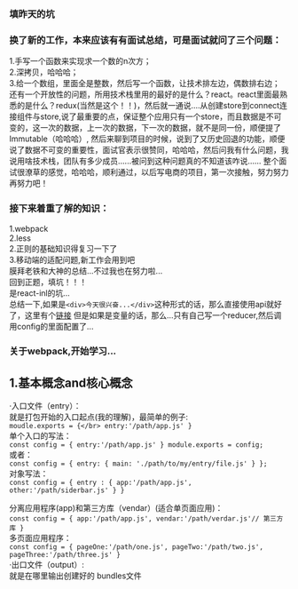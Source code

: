 ### 填昨天的坑
### 换了新的工作，本来应该有有面试总结，可是面试就问了三个问题：</br>
1.手写一个函数来实现求一个数的n次方；</br>
2.深拷贝，哈哈哈；</br>
3.给一个数组，里面全是整数，然后写一个函数，让技术排左边，偶数排右边；</br>
还有一个开放性的问题，所用技术栈里用的最好的是什么？react。react里面最熟悉的是什么？redux(当然是这个！！)，然后就一通说....从创建store到connect连接组件与store,说了最重要的点，保证整个应用只有一个store，而且数据是不可变的，这一次的数据，上一次的数据，下一次的数据，就不是同一份，顺便提了Immutable（哈哈哈）,
然后来聊到项目的时候，说到了又历史回退的功能，顺便说了数据不可变的重要性，面试官表示很赞同，哈哈哈，然后问我有什么问题，我说用啥技术栈，团队有多少成员......被问到这种问题真的不知道该咋说......
整个面试很潦草的感觉，哈哈哈，顺利通过，以后写电商的项目，第一次接触，努力努力再努力吧！</br>
### 接下来着重了解的知识：</br>
1.webpack</br>
2.less</br>
2.正则的基础知识得复习一下了</br>
3.移动端的适配问题,新工作会用到吧</br>
膜拜老铁和大神的总结...不过我也在努力啦...</br>
回到正题，填坑！！！</br>
是react-inl的坑...</br>
总结一下,如果是`<div>今天很兴奋...</div>`这种形式的话，那么直接使用api就好了，这里有个[链接](http://blog.csdn.net/function__/article/details/72778964)
但是如果是变量的话，那么...只有自己写一个reducer,然后调用config的里面配置了...
### 关于webpack,开始学习...
## 1.基本概念and核心概念</br>
·入口文件（entry）：</br>
就是打包开始的入口起点(我的理解)，最简单的例子:</br>
`
moudle.exports = {</br>
    entry:'/path/app.js'
}
`</br>
单个入口的写法：</br>
`const config = {
    entry:'/path/app.js'
}
module.exports = config;
`</br>
或者：<br/>
`const config = {
  entry: {
    main: './path/to/my/entry/file.js'
  }
};`</br>
对象写法：</br>
`const config = {
    entry : {
        app:'/path/app.js',
        other:'/path/siderbar.js'
    }
}`</br>

分离应用程序(app)和第三方库（vendar）(适合单页面应用)：</br>
`const config = {
    app:'/path/app.js',
    vendar:'/path/verdar.js'// 第三方库
}`</br>
多页面应用程序：</br>
`const config = {
    pageOne:'/path/one.js',
    pageTwo:'/path/two.js',
    pageThree:'/path/three.js'
}`</br>
·出口文件（output）:<br/>
就是在哪里输出创建好的 bundles文件


